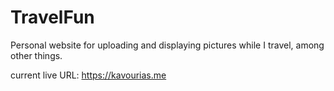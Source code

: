 # TravelFun
Personal website for uploading and displaying pictures while I travel, among other things.

current live URL: https://kavourias.me

